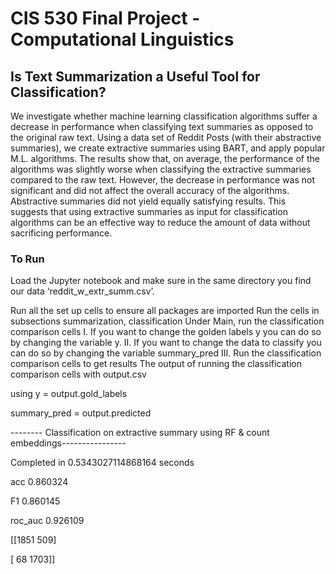 # CIS 530 Final Project - Computational Linguistics
## Is Text Summarization a Useful Tool for Classification?
We investigate whether machine learning classification
algorithms suffer a decrease in performance when
classifying text summaries as opposed to the original
raw text. Using a data set of Reddit Posts
(with their abstractive summaries), we create extractive
summaries using BART, and apply popular M.L.
algorithms. The results show that, on average, the performance
of the algorithms was slightly worse when
classifying the extractive summaries compared to the
raw text. However, the decrease in performance was
not significant and did not affect the overall accuracy
of the algorithms. Abstractive summaries did not yield
equally satisfying results. This suggests that using
extractive summaries as input for classification algorithms
can be an effective way to reduce the amount
of data without sacrificing performance.

### To Run
Load the Jupyter notebook and make sure in the same directory you find our data ‘reddit_w_extr_summ.csv’.

Run all the set up cells to ensure all packages are imported
Run the cells in subsections summarization, classification
Under Main, run the classification comparison cells I. If you want to change the golden labels y you can do so by changing the variable y. II. If you want to change the data to classify you can do so by changing the variable summary_pred III. Run the classification comparison cells to get results
The output of running the classification comparison cells with output.csv

using y = output.gold_labels

summary_pred = output.predicted

-------- Classification on extractive summary using RF & count embeddings----------------

Completed in 0.5343027114868164 seconds

acc 0.860324

F1 0.860145

roc_auc 0.926109

[[1851 509]

[ 68 1703]]
